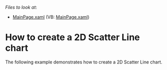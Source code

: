 <!-- default file list -->
*Files to look at*:

* [MainPage.xaml](./CS/ScatterLineChart/MainPage.xaml) (VB: [MainPage.xaml](./VB/ScatterLineChart/MainPage.xaml))
<!-- default file list end -->
# How to create a 2D Scatter Line chart


<p>The following example demonstrates how to create a 2D Scatter Line chart.</p><br />


<br/>


